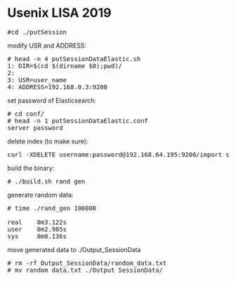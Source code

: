 # Usenix LISA 2019

<pre>
#cd ./putSession
</pre>

modify USR and ADDRESS:
<pre>
# head -n 4 putSessionDataElastic.sh
1: DIR=$(cd $(dirname $0);pwd)/
2: 
3: USR=user_name
4: ADDRESS=192.168.0.3:9200
</pre>

set password of Elasticsearch:
<pre>
# cd conf/
# head -n 1 putSessionDataElastic.conf
server_password
</pre>

delete index (to make sure):
<pre>
curl -XDELETE username:password@192.168.64.195:9200/import_sessionlog_20190702
</pre>

build the binary:
<pre>
# ./build.sh rand_gen
</pre>

generate random data:
<pre>
# time ./rand_gen 100000

real    0m3.122s
user    0m2.985s
sys     0m0.136s
</pre>

move generated data to ./Output_SessionData
<pre>
# rm -rf Output_SessionData/random_data.txt
# mv random_data.txt ./Output_SessionData/
</pre>

